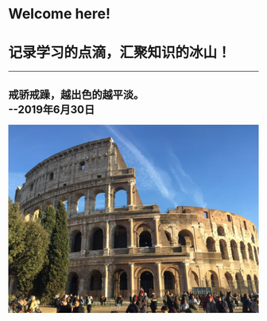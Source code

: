 # Welcome here!
     
# 记录学习的点滴，汇聚知识的冰山！  

----
戒骄戒躁，越出色的越平淡。  
                                                                                                  --2019年6月30日
----

![](_v_images/20190812230439066_254308997.jpg)






